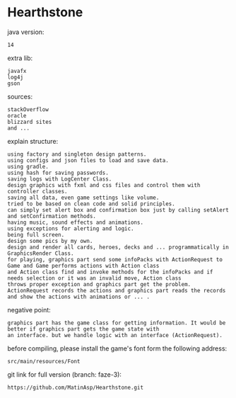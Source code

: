 # Hearthstone
java version:
 
    14

extra lib:

    javafx
    log4j
    gson
    
sources:

    stackOverflow
    oracle
    blizzard sites
    and ...


explain structure:

    using factory and singleton design patterns.
    using configs and json files to load and save data.
    using gradle.
    using hash for saving passwords.
    saving logs with LogCenter Class.
    design graphics with fxml and css files and control them with controller classes.
    saving all data, even game settings like volume.
    tried to be based on clean code and solid principles.
    can simply set alert box and confirmation box just by calling setAlert and setConfirmation methods. 
    having music, sound effects and animations.
    using exceptions for alerting and logic.
    being full screen.
    design some pics by my own.
    design and render all cards, heroes, decks and ... programmatically in GraphicsRender Class.
    for playing, graphics part send some infoPacks with ActionRequest to Game and Game performs actions with Action class
    and Action class find and invoke methods for the infoPacks and if needs selection or it was an invalid move, Action class
    throws proper exception and graphics part get the problem.
    ActionRequest records the actions and graphics part reads the records and show the actions with animations or ... .
    
negative point:

    graphics part has the game class for getting information. It would be better if graphics part gets the game state with
    an interface. but we handle logic with an interface (ActionRequest). 
    
before compiling, please install the game's font form the following address:

    src/main/resources/Font
    
git link for full version (branch: faze-3):

    https://github.com/MatinAsp/Hearthstone.git